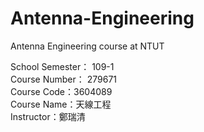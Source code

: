 # Antenna-Engineering
Antenna Engineering course at NTUT

School Semester： 109-1    
Course Number： 279671   
Course Code：3604089  
Course Name：天線工程    
Instructor：鄭瑞清
